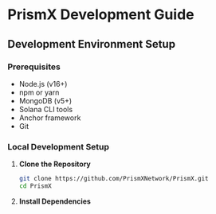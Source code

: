 # PrismX Development Guide

## Development Environment Setup

### Prerequisites
- Node.js (v16+)
- npm or yarn
- MongoDB (v5+)
- Solana CLI tools
- Anchor framework
- Git

### Local Development Setup

1. **Clone the Repository**
   ```bash
   git clone https://github.com/PrismXNetwork/PrismX.git
   cd PrismX
   ```

2. **Install Dependencies**
   ```